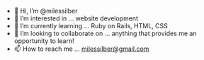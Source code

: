 - 👋 Hi, I’m @milessilber
- 👀 I’m interested in ... website development 
- 🌱 I’m currently learning ... Ruby on Rails, HTML, CSS
- 💞️ I’m looking to collaborate on ... anything that provides me an opportunity to learn!
- 📫 How to reach me ... milessilber@gmail.com

<!---
milessilber/milessilber is a ✨ special ✨ repository because its `README.md` (this file) appears on your GitHub profile.
You can click the Preview link to take a look at your changes.
--->
